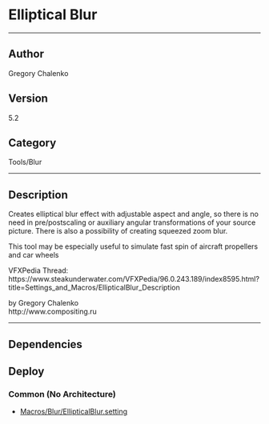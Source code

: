 # Elliptical Blur
___

## Author
Gregory Chalenko

## Version
5.2

## Category
Tools/Blur

___

## Description
<p>Creates elliptical blur effect with adjustable aspect and angle, so there is no need in pre/postscaling or auxiliary angular transformations of your source picture. There is also a possibility of creating squeezed zoom blur.</p>
	
<p>This tool may be especially useful to simulate fast spin of aircraft propellers and car wheels</p>

<p>VFXPedia Thread:<br>
https://www.steakunderwater.com/VFXPedia/96.0.243.189/index8595.html?title=Settings_and_Macros/EllipticalBlur_Description</p>

<p>by Gregory Chalenko<br>
http://www.compositing.ru</p>

___

## Dependencies

## Deploy

### Common (No Architecture)

<ul>
<li><a href="https://gitlab.com/WeSuckLess/Reactor/-/blob/master/Atoms/com.GregoryChalenko.EllipticalBlur/Macros/Blur/EllipticalBlur.setting?ref_type=heads">Macros/Blur/EllipticalBlur.setting</a></li>
</ul>
